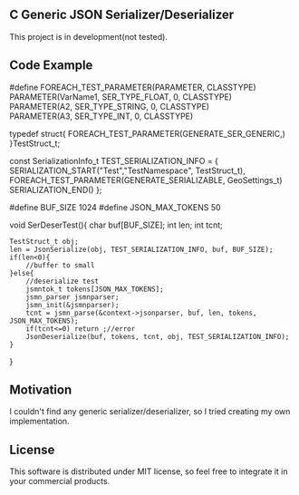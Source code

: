 ## C Generic JSON Serializer/Deserializer
 
This project is in development(not tested).

## Code Example

#define FOREACH_TEST_PARAMETER(PARAMETER, CLASSTYPE) \
         PARAMETER(VarName1,   SER_TYPE_FLOAT,  0, CLASSTYPE) \
         PARAMETER(A2,         SER_TYPE_STRING, 0, CLASSTYPE) \
         PARAMETER(A3,         SER_TYPE_INT,    0, CLASSTYPE) 
		
typedef struct{
  FOREACH_TEST_PARAMETER(GENERATE_SER_GENERIC,)
}TestStruct_t;


const SerializationInfo_t TEST_SERIALIZATION_INFO = {
    SERIALIZATION_START("Test","TestNamespace", TestStruct_t),
    FOREACH_TEST_PARAMETER(GENERATE_SERIALIZABLE, GeoSettings_t)
    SERIALIZATION_END()
};

#define BUF_SIZE 1024
#define JSON_MAX_TOKENS 50

void SerDeserTest(){
	char buf[BUF_SIZE];
	int len;
	int tcnt;
	
	TestStruct_t obj;
	len = JsonSerialize(obj, TEST_SERIALIZATION_INFO, buf, BUF_SIZE);
	if(len<0){
		//buffer to small
	}else{
		//deserialize test
		jsmntok_t tokens[JSON_MAX_TOKENS];
		jsmn_parser jsmnparser;
		jsmn_init(&jsmnparser);
		tcnt = jsmn_parse(&context->jsonparser, buf, len, tokens, JSON_MAX_TOKENS);
		if(tcnt<=0) return ;//error
		JsonDeserialize(buf, tokens, tcnt, obj, TEST_SERIALIZATION_INFO);
	}
}



## Motivation

I couldn't find any generic serializer/deserializer, so I tried creating my own implementation. 

## License

This software is distributed under MIT license, so feel free to integrate it in your commercial products.
